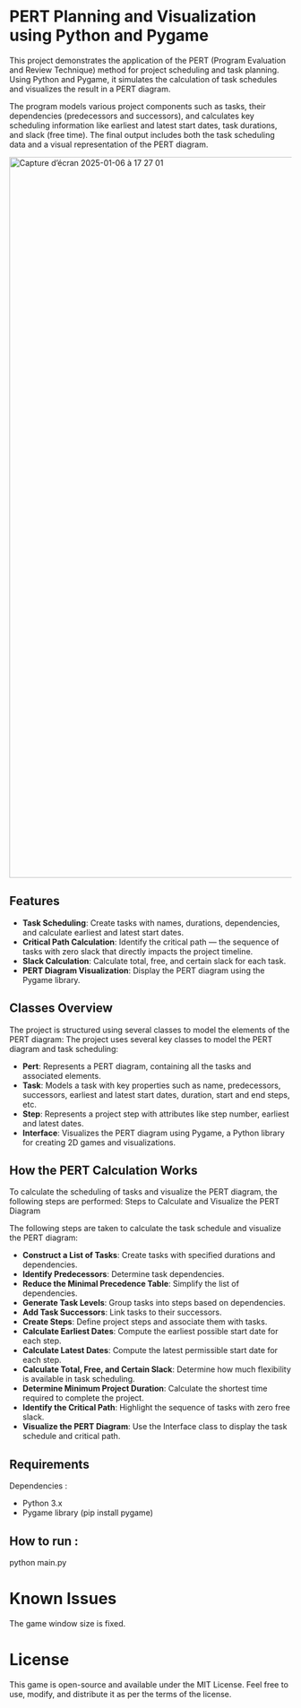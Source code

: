  # PERT Planning and Visualization using Python and Pygame

This project demonstrates the application of the PERT (Program Evaluation and Review Technique) method for project scheduling and task planning. Using Python and Pygame, it simulates the calculation of task schedules and visualizes the result in a PERT diagram.

The program models various project components such as tasks, their dependencies (predecessors and successors), and calculates key scheduling information like earliest and latest start dates, task durations, and slack (free time). The final output includes both the task scheduling data and a visual representation of the PERT diagram.

<img width="1287" alt="Capture d’écran 2025-01-06 à 17 27 01" src="https://github.com/user-attachments/assets/bc38226c-d2bc-4d50-8599-c3604580b834" />


## Features
- **Task Scheduling**: Create tasks with names, durations, dependencies, and calculate earliest and latest start dates.
- **Critical Path Calculation**: Identify the critical path — the sequence of tasks with zero slack that directly impacts the project timeline.
- **Slack Calculation**: Calculate total, free, and certain slack for each task.
- **PERT Diagram Visualization**: Display the PERT diagram using the Pygame library.

## Classes Overview

The project is structured using several classes to model the elements of the PERT diagram:
The project uses several key classes to model the PERT diagram and task scheduling:

- **Pert**: Represents a PERT diagram, containing all the tasks and associated elements.
- **Task**: Models a task with key properties such as name, predecessors, successors, earliest and latest start dates, duration, start and end steps, etc.
- **Step**: Represents a project step with attributes like step number, earliest and latest dates.
- **Interface**: Visualizes the PERT diagram using Pygame, a Python library for creating 2D games and visualizations.

## How the PERT Calculation Works

To calculate the scheduling of tasks and visualize the PERT diagram, the following steps are performed:
Steps to Calculate and Visualize the PERT Diagram

The following steps are taken to calculate the task schedule and visualize the PERT diagram:

- **Construct a List of Tasks**: Create tasks with specified durations and dependencies.
- **Identify Predecessors**: Determine task dependencies.
- **Reduce the Minimal Precedence Table**: Simplify the list of dependencies.
- **Generate Task Levels**: Group tasks into steps based on dependencies.
- **Add Task Successors**: Link tasks to their successors.
- **Create Steps**: Define project steps and associate them with tasks.
- **Calculate Earliest Dates**: Compute the earliest possible start date for each step.
- **Calculate Latest Dates**: Compute the latest permissible start date for each step.
- **Calculate Total, Free, and Certain Slack**: Determine how much flexibility is available in task scheduling.
- **Determine Minimum Project Duration**: Calculate the shortest time required to complete the project.
- **Identify the Critical Path**: Highlight the sequence of tasks with zero free slack.
- **Visualize the PERT Diagram**: Use the Interface class to display the task schedule and critical path.

## Requirements

Dependencies : 

- Python 3.x
- Pygame library (pip install pygame)

## How to run :
python main.py

# Known Issues

The game window size is fixed.

# License

This game is open-source and available under the MIT License. Feel free to use, modify, and distribute it as per the terms of the license.


